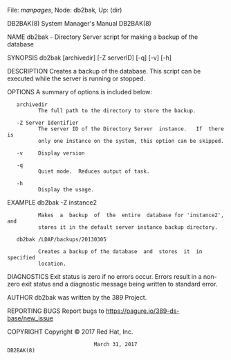 File: *manpages*,  Node: db2bak,  Up: (dir)

DB2BAK(8)                   System Manager's Manual                  DB2BAK(8)



NAME
       db2bak - Directory Server script for making a backup of the database

SYNOPSIS
       db2bak [archivedir] [-Z serverID] [-q] [-v] [-h]

DESCRIPTION
       Creates  a  backup  of the database.  This script can be executed while
       the server is running or stopped.

OPTIONS
       A summary of options is included below:

       archivedir
              The full path to the directory to store the backup.

       -Z Server Identifier
              The server ID of the Directory Server  instance.   If  there  is
              only one instance on the system, this option can be skipped.

       -v     Display version

       -q
              Quiet mode.  Reduces output of task.

       -h
              Display the usage.

EXAMPLE
       db2bak -Z instance2

              Makes  a  backup  of  the  entire  database for 'instance2', and
              stores it in the default server instance backup directory.

       db2bak /LDAP/backups/20130305

              Creates a backup of the database  and  stores  it  in  specified
              location.

DIAGNOSTICS
       Exit  status  is  zero if no errors occur.  Errors result in a non-zero
       exit status and a diagnostic message being written to standard error.

AUTHOR
       db2bak was written by the 389 Project.

REPORTING BUGS
       Report bugs to https://pagure.io/389-ds-base/new_issue

COPYRIGHT
       Copyright © 2017 Red Hat, Inc.



                                March 31, 2017                       DB2BAK(8)
